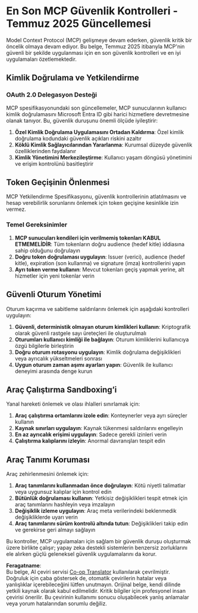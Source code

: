 <!--
CO_OP_TRANSLATOR_METADATA:
{
  "original_hash": "b59b477037dc1dd6b1740a0420f3be14",
  "translation_date": "2025-07-17T01:50:48+00:00",
  "source_file": "02-Security/mcp-security-controls-2025.md",
  "language_code": "tr"
}
-->
# En Son MCP Güvenlik Kontrolleri - Temmuz 2025 Güncellemesi

Model Context Protocol (MCP) gelişmeye devam ederken, güvenlik kritik bir öncelik olmaya devam ediyor. Bu belge, Temmuz 2025 itibarıyla MCP'nin güvenli bir şekilde uygulanması için en son güvenlik kontrolleri ve en iyi uygulamaları özetlemektedir.

## Kimlik Doğrulama ve Yetkilendirme

### OAuth 2.0 Delegasyon Desteği

MCP spesifikasyonundaki son güncellemeler, MCP sunucularının kullanıcı kimlik doğrulamasını Microsoft Entra ID gibi harici hizmetlere devretmesine olanak tanıyor. Bu, güvenlik duruşunu önemli ölçüde iyileştirir:

1. **Özel Kimlik Doğrulama Uygulamasını Ortadan Kaldırma**: Özel kimlik doğrulama kodundaki güvenlik açıkları riskini azaltır  
2. **Köklü Kimlik Sağlayıcılarından Yararlanma**: Kurumsal düzeyde güvenlik özelliklerinden faydalanır  
3. **Kimlik Yönetimini Merkezileştirme**: Kullanıcı yaşam döngüsü yönetimini ve erişim kontrolünü basitleştirir  

## Token Geçişinin Önlenmesi

MCP Yetkilendirme Spesifikasyonu, güvenlik kontrollerinin atlatılmasını ve hesap verebilirlik sorunlarını önlemek için token geçişine kesinlikle izin vermez.

### Temel Gereksinimler

1. **MCP sunucuları kendileri için verilmemiş tokenları KABUL ETMEMELİDİR**: Tüm tokenların doğru audience (hedef kitle) iddiasına sahip olduğunu doğrulayın  
2. **Doğru token doğrulaması uygulayın**: Issuer (verici), audience (hedef kitle), expiration (son kullanma) ve signature (imza) kontrollerini yapın  
3. **Ayrı token verme kullanın**: Mevcut tokenları geçiş yapmak yerine, alt hizmetler için yeni tokenlar verin  

## Güvenli Oturum Yönetimi

Oturum kaçırma ve sabitleme saldırılarını önlemek için aşağıdaki kontrolleri uygulayın:

1. **Güvenli, deterministik olmayan oturum kimlikleri kullanın**: Kriptografik olarak güvenli rastgele sayı üreteçleri ile oluşturulmalı  
2. **Oturumları kullanıcı kimliği ile bağlayın**: Oturum kimliklerini kullanıcıya özgü bilgilerle birleştirin  
3. **Doğru oturum rotasyonu uygulayın**: Kimlik doğrulama değişiklikleri veya ayrıcalık yükseltmeleri sonrası  
4. **Uygun oturum zaman aşımı ayarları yapın**: Güvenlik ile kullanıcı deneyimi arasında denge kurun  

## Araç Çalıştırma Sandboxing’i

Yanal hareketi önlemek ve olası ihlalleri sınırlamak için:

1. **Araç çalıştırma ortamlarını izole edin**: Konteynerler veya ayrı süreçler kullanın  
2. **Kaynak sınırları uygulayın**: Kaynak tükenmesi saldırılarını engelleyin  
3. **En az ayrıcalık erişimi uygulayın**: Sadece gerekli izinleri verin  
4. **Çalıştırma kalıplarını izleyin**: Anormal davranışları tespit edin  

## Araç Tanımı Koruması

Araç zehirlenmesini önlemek için:

1. **Araç tanımlarını kullanmadan önce doğrulayın**: Kötü niyetli talimatlar veya uygunsuz kalıplar için kontrol edin  
2. **Bütünlük doğrulaması kullanın**: Yetkisiz değişiklikleri tespit etmek için araç tanımlarını hashleyin veya imzalayın  
3. **Değişiklik izleme uygulayın**: Araç meta verilerindeki beklenmedik değişikliklerde uyarı verin  
4. **Araç tanımlarını sürüm kontrolü altında tutun**: Değişiklikleri takip edin ve gerekirse geri almayı sağlayın  

Bu kontroller, MCP uygulamaları için sağlam bir güvenlik duruşu oluşturmak üzere birlikte çalışır; yapay zeka destekli sistemlerin benzersiz zorluklarını ele alırken güçlü geleneksel güvenlik uygulamalarını da korur.

**Feragatname**:  
Bu belge, AI çeviri servisi [Co-op Translator](https://github.com/Azure/co-op-translator) kullanılarak çevrilmiştir. Doğruluk için çaba göstersek de, otomatik çevirilerin hatalar veya yanlışlıklar içerebileceğini lütfen unutmayın. Orijinal belge, kendi dilinde yetkili kaynak olarak kabul edilmelidir. Kritik bilgiler için profesyonel insan çevirisi önerilir. Bu çevirinin kullanımı sonucu oluşabilecek yanlış anlamalar veya yorum hatalarından sorumlu değiliz.